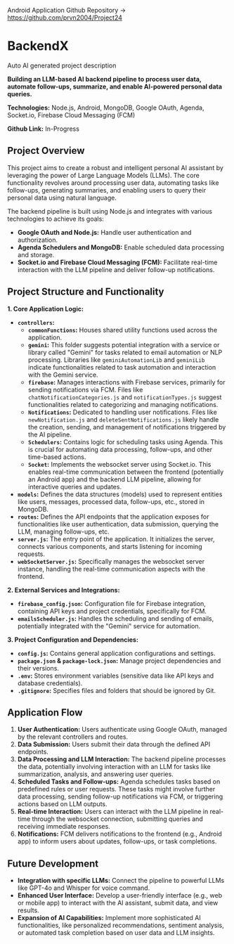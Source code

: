 Android Application Github Repository -> https://github.com/prvn2004/Project24

# BackendX

Auto AI generated project description

**Building an LLM-based AI backend pipeline to process user data, automate follow-ups, summarize, and enable AI-powered personal data queries.**

**Technologies:** Node.js, Android, MongoDB, Google OAuth, Agenda, Socket.io, Firebase Cloud Messaging (FCM)

**Github Link:** In-Progress 

## Project Overview

This project aims to create a robust and intelligent personal AI assistant by leveraging the power of Large Language Models (LLMs). The core functionality revolves around processing user data, automating tasks like follow-ups, generating summaries, and enabling users to query their personal data using natural language.

The backend pipeline is built using Node.js and integrates with various technologies to achieve its goals:

* **Google OAuth and Node.js:** Handle user authentication and authorization.
* **Agenda Schedulers and MongoDB:** Enable scheduled data processing and storage.
* **Socket.io and Firebase Cloud Messaging (FCM):** Facilitate real-time interaction with the LLM pipeline and deliver follow-up notifications.

## Project Structure and Functionality

**1. Core Application Logic:**

* **`controllers`:** 
    * **`commonFunctions`:** Houses shared utility functions used across the application.
    * **`gemini`:** This folder suggests potential integration with a service or library called "Gemini" for tasks related to email automation or NLP processing. Libraries like `geminiAutomationLib` and `geminiLib` indicate functionalities related to task automation and interaction with the Gemini service.
    * **`firebase`:** Manages interactions with Firebase services, primarily for sending notifications via FCM. Files like `chatNotificationCategories.js` and `notificationTypes.js` suggest functionalities related to categorizing and managing notifications.
    * **`Notifications`:** Dedicated to handling user notifications. Files like `newNotification.js` and `deleteSentNotifications.js` likely handle the creation, sending, and management of notifications triggered by the AI pipeline.
    * **`Schedulers`:** Contains logic for scheduling tasks using Agenda. This is crucial for automating data processing, follow-ups, and other time-based actions.
    * **`Socket`:** Implements the websocket server using Socket.io. This enables real-time communication between the frontend (potentially an Android app) and the backend LLM pipeline, allowing for interactive queries and updates. 
* **`models`:** Defines the data structures (models) used to represent entities like users, messages, processed data, follow-ups, etc., stored in MongoDB. 
* **`routes`:** Defines the API endpoints that the application exposes for functionalities like user authentication, data submission, querying the LLM, managing follow-ups, etc.
* **`server.js`:** The entry point of the application. It initializes the server, connects various components, and starts listening for incoming requests.
* **`webSocketServer.js`:**  Specifically manages the websocket server instance, handling the real-time communication aspects with the frontend.

**2. External Services and Integrations:**

* **`firebase_config.json`:**  Configuration file for Firebase integration, containing API keys and project credentials, specifically for FCM.
* **`emailsScheduler.js`:**  Handles the scheduling and sending of emails, potentially integrated with the "Gemini" service for automation.

**3. Project Configuration and Dependencies:**

* **`config.js`:** Contains general application configurations and settings.
* **`package.json` & `package-lock.json`:**  Manage project dependencies and their versions.
* **`.env`:** Stores environment variables (sensitive data like API keys and database credentials).
* **`.gitignore`:** Specifies files and folders that should be ignored by Git.


## Application Flow

1. **User Authentication:** Users authenticate using Google OAuth, managed by the relevant controllers and routes.
2. **Data Submission:** Users submit their data through the defined API endpoints.
3. **Data Processing and LLM Interaction:** The backend pipeline processes the data, potentially involving interaction with an LLM for tasks like summarization, analysis, and answering user queries.
4. **Scheduled Tasks and Follow-ups:** Agenda schedules tasks based on predefined rules or user requests. These tasks might involve further data processing, sending follow-up notifications via FCM, or triggering actions based on LLM outputs.
5. **Real-time Interaction:** Users can interact with the LLM pipeline in real-time through the websocket connection, submitting queries and receiving immediate responses.
6. **Notifications:** FCM delivers notifications to the frontend (e.g., Android app) to inform users about updates, follow-ups, or task completions.

## Future Development

* **Integration with specific LLMs:** Connect the pipeline to powerful LLMs like GPT-4o and Whisper for voice command.
* **Enhanced User Interface:** Develop a user-friendly interface (e.g., web or mobile app) to interact with the AI assistant, submit data, and view results.
* **Expansion of AI Capabilities:**  Implement more sophisticated AI functionalities, like personalized recommendations, sentiment analysis, or automated task completion based on user data and LLM insights.
